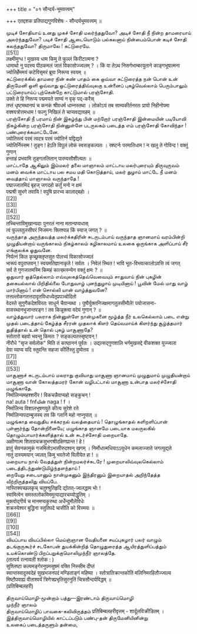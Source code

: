 +++
title = "०१ सौन्दर्य-भूमवत्त्वम्"

+++
एतद्दशक प्रतिपाद्यगुणविशेषः - सौन्दर्यभूमवत्त्वम् ॥   

முடிச் சோதியாய் உனது முகச் சோதி மலர்ந்ததுவோ? அடிச் சோதி நீ நின்ற தாமரையாய் அலர்ந்ததுவோ? படிச் சோதி ஆடையொடும் பல்கலனாய் நின்பைம்பொன் கடிச் சோதி கலந்ததுவோ? திருமாலே ! கட்டுரையே.   
[[51]]  
लक्ष्मीमुग्ध ! मुखस्य धाम किमु ते फुल्लं किरीटात्मना ?   
धामाथो नु पदस्य पीठकमलं जातं विकासोज्ज्वलम् ? । किं वा तेऽथ निसर्गभाम्बरयुताने काङ्गभूषात्मना   
ज्योतिर्हेममयं कटेविसृमरं ब्रूया निरूप्य स्वयम् ॥   
கட்டுரைக்கில் தாமரை நின் கண் பாதம் கை ஒவ்வா சுட்டுரைத்த நன் பொன் உன் திருமேனி ஒளி ஒவ்வாது ஒட்டுரைத்திவ்வுலகு உன்னைப் புகழ்வெல்லாம் பெரும்பாலும் பட்டுரையாய்ப் புற்கென்றே காட்டுமால் பரஞ்சோதி.   
उक्ते ते हि निरूप्य पद्ममयते साम्यं न वृक् पद्-करैस्   
तप्तं धृष्टमथानघं च कनकं श्रीवधर्म धाम्नस्तथा । लोकोऽयं तब साम्यकीर्तनरतः प्रायो निहीनोपमा   
वक्श्यत्रोत्तमधाम ! फल्गु निखिलं ते चाप्यवद्यावहम् ॥   
பரஞ்சோதி நீ பரமாய் நின் இகழ்ந்து பின் மற்றோர் பரஞ்சோதி இன்மையின் படியோவி நிகழ்கின்ற பரஞ்சோதி நின்னுள்ளே படருலகம் படைத்த எம் பரஞ்சோதி கோவிந்தா ! பண்புரைக்கமாட்டேனே.   
ज्योतिस्त्वं परमं त्वदत्र परमं ज्योतिर्न यद्विद्यते   
ज्योतिर्निस्सम ! तुङ्ग ! हेऽति विपुलं लोकं स्वसङ्कल्पतः । स्रष्टर्नः परमातिधाम ! न खलु ते गोविन्द ! वक्तुं गुणान्   
हन्ताहं प्रभवामि तुङ्गललितान् पारम्यसौशील्यतः ॥   
மாட்டாதே ஆகிலும் இம்மலர் தலை மாஞாலம் மாட்டாய மலர்புரையும் திருவுருவம் மனம் வைக்க மாட்டாய பல சமய மதி கொடுத்தாய், மலர் துழாய் மாட்டே நீ மனம் வைத்தாய் மாஞாலம் வருந்தாதே !   
पद्माज्जातमिदं बृहज् जगदहो कर्तुं मनो न क्षमं   
पद्मश्री सुभगे तवायि ! वपुषि प्रारभ्य कालाद्बहोः ।   
[[2]]  
[[3]]  
[[4]]  
[[52]]  
तच्चिन्ताविमुखान्यदाः पुनरलं नाना मतान्यप्यधास्   
त्वं फुल्लतुलसीपरं निजमनः क्लिश्यन्न किं स्याज् जगत् ? ॥   
வருந்தாத அருந்தவத்த மலர்க்கதிரின் சுடருடம்பாய் வருந்தாத ஞானமாய் வரம்பின்றி முழுதியன்றாய் வருங்காலம் நிகழ்காலம் கழிகாலமாய் உலகை ஒருங்காக அளிப்பாய் சீர் எங்குலக்க ஓதுவனே.   
निर्यत्नं किल कृच्छ्रक्लृप्तसुत पोलभ्यं विकासोज्ज्वलं   
भारूपं वपुराप्तवन् ! स्वयमतिज्ञानाकृते ! सर्वतः । निवेलं स्थित ! भावि भूत-विभवत्कालोऽवसि त्वं जगत्   
सर्व ते गुणजातमस्मि किमहं कात्स्म्र्त्स्न्येन वक्तुं क्षमः ? ॥   
ஒதுவார் ஒத்தெல்லாம் எவ்வுலகத்தெவ்வெவையும் சாதுவாய் நின் புகழின் தகையல்லால் பிறிதில்லை போதுவாழ் புனந்துழாய் முடியினாய் ! பூவின் மேல் மாது வாழ் மார்பினாய் ! என் சொல்லி யான் வாழ்த்துவனே?   
तत्तल्लोकगतत्तदादृतविधाध्येतृप्रपञ्चोदितो   
वेदस्ते सुगुणैकदेशविरतः साधुर्न चैवान्यथा । पुष्पैर्युक्तनिजक्षमागतुलसीमौले! पयोजासना-   
वासस्थानभुजान्तरङ्ग ! तव किन्नूक्त्वा वदेयं गुणान् ? ॥   
வாழ்த்துவார் பலராக நின்னுள்ளே நான்முகனை மூழ்த்த நீர் உலகெல்லாம் படை என்று முதல் படைத்தாய் கேழ்த்த சீரரன் முதலாக் கிளர் தெய்வமாய்க் கிளர்ந்து சூழ்த்தமார் துதித்தால் உன் தொல் புகழ் மாசூணாதே?   
स्तोतारो बहवो भवन्तु किमतः ? सङ्कल्पतस्सृष्टवन् !   
नीरौधे "सृज सर्वलोक" मिति तं काष्ठाननं पूर्वतः । उद्यत्सद्गुणशालि भर्गमुखसद्दे वीकशक्त युज्ज्वला   
देवा व्याप्य यदि स्तुवन्ति सहजा कीर्तिस्तु दुष्येत्तव ॥   
[[7]]  
[[6]]  
[[53]]  
மாசூணாச் சுடருடம்பாய் மலராது குவியாது மாசூணா ஞானமாய் முழுதுமாய் முழுதியன்றாய் மாசூணா வான் கோலத்தமரர் கோன் வழிபட்டால் மாசூணா உன்பாத மலர்ச்சோதி மழுங்காதே.   
निर्मालिन्यमहश्शरीर ! विकचन्नैवाप्यहो सङ्कुचन् !   
na! auta ! fnfயின் naga ! f ।   
निर्मालिन्य विशालभूषणयुते कीत्य सुरेशे रते   
निर्मालिन्यपदाम्बुजस्य तव किं ग्लानिं महो नाप्नुयात् ॥   
மழுங்காத வைநுதிய சக்கரநல் வலத்தையாய் ! தொழுங்காதல் களிறளிப்பான் புள்ளுர்ந்து தோன்றினையே; மழுங்காத ஞானமே படையாக மலருலகில்   
தொழும்பாயார்க்களித்தால் உன் சுடர்ச்சோதி மறையாதே.   
अक्षीणात्म शिताग्रचक्रसुभगश्रीदक्षिणप्रान्त ! हे !   
व्रातुं सेवनकामुकं गजमितोऽभासीरुदश्वन् खगम् । निर्मोधात्मधियाऽऽयुधेन कमलाज्जाते जगत्युद्यते   
नातुं दास्यमयान् ज्वलत् किमु भवतेजो विलीयेत हा ! ॥   
மறையாய நால் வேதத்துள் நின்றமலர்ச்சுடரே ! முறையாலிவ்வுலகெல்லாம் படைத்திடந்துண்டுமிழ்ந்தளந்தாய் !   
றையேறு சடையானும் நான்முகனும் இந்திரனும் இறையாதல் அறிந்தேத்த வீற்றிருத்தலிது வியப்பே.   
नास्तिक्यच्छलकृच् चतुश्श्रुतिहृदि द्योतत्-ज्वलद्धाम भोः !   
स्वामित्वेन समस्तलोकमिममुत्पाद्यारचय्योद्धृतिम् ।   
मुक्त्वोद्गीर्य च मानमप्यकुरुथा अर्धेन्दुमौलेविधेः   
शक्रस्येश्वर बुद्धिना स्तुतिपदे चासीति को विस्मयः ॥   
[[66]]  
[[9]]  
[[10]]  
[[54]]  
வியப்பாய வியப்பில்லா மெய்ஞ்ஞான வேதியனை சயப்புகழார் பலர் வாழும் தடங்குருகூர்ச் சடகோபன் துயக்கின்றித் தொழுதுரைத்த ஆயிரத்துளிப்பத்தும் உயக்கொண்டு பிறப்பறுக்குமொலிமுந்நீர் ஞாலத்தே.   
(तात्पर्य रत्नावली श्लोक : )   
सुश्लिष्टा कल्पमङ्गेरनुपमसुषमं वक्ति निस्सीम दीप्तं   
स्वान्तस्वादुस्वदेहं सुखभजनपदं मण्डिताङ्गं महिष्या । स्तोत्रातिक्रान्तकोतिं मलिनिमरहितौज्ज्वल्य मिष्टौपवाह्यं वीताश्वर्यं त्रिणेत्रप्रभृतिसुरनुतिं चित्रसौन्दर्यविद्धम् ॥   
(प्रतिबिम्बलहरी)   
   
திருவாய்மொழி-மூன்றாம் பத்து—இரண்டாம் திருவாய்மொழி   
முந்நீர் ஞாலம்   
திருவாய்மொழிப் பாவகை-கலிவிருத்தம் प्रतिबिम्बलहरीवृत्तम् - शार्दूलविक्रीडितम् ।   
இத்திருவாய்மொழியில் காட்டப்படும் பண்பு-தன் திருமேனியினின்று   
உலகைப் படைத்தருளும் தன்மை,   
